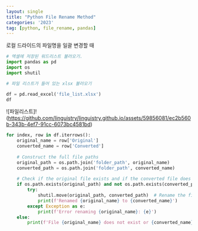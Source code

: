 ```yaml
---
layout: single
title: "Python File Rename Method"
categories: '2023'
tag: [python, file_rename, pandas]
---
```


로컬 드라이드의 파일명을 일괄 변경할 때

```python 
# 엑셀에 저장된 워드리스트 불러오기. 
import pandas as pd
import os
import shutil

# 파일 리스트가 들어 있는 xlsx 불러오기

df = pd.read_excel('file_list.xlsx')
df
```
![파일리스트]!(https://github.com/linguistry/linguistry.github.io/assets/59856081/ec2b560b-343b-4ef7-91cc-6073bc4581bd)


```python
for index, row in df.iterrows():
    original_name = row['Original']
    converted_name = row['Converted']
    
    # Construct the full file paths
    original_path = os.path.join('folder_path', original_name)
    converted_path = os.path.join('folder_path', converted_name)
    
    # Check if the original file exists and if the converted file does not exist
    if os.path.exists(original_path) and not os.path.exists(converted_path):
        try:
            shutil.move(original_path, converted_path)  # Rename the file
            print(f'Renamed {original_name} to {converted_name}')
        except Exception as e:
            print(f'Error renaming {original_name}: {e}')
    else:
        print(f'File {original_name} does not exist or {converted_name} already exists.')

``` 


